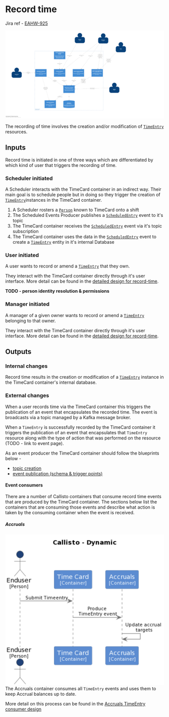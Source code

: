 

# Record time
Jira ref - [EAHW-925](https://collaboration.homeoffice.gov.uk/jira/browse/EAHW-925)

![Callisto containers](./../images/timecard-container.png)

The recording of time involves the creation and/or modification of [`TimeEntry`](./../containers.md#timecard-resources-public)  resources.

## Inputs
Record time is initiated in one of three ways which are differentiated by which kind of user that triggers the recording of time.

### Scheduler initiated 
A Scheduler interacts with the TimeCard container in an indirect way. Their main goal is to schedule people but in doing so they trigger the creation of [`TimeEntry`](./../containers.md#timecard-resources-public)instances in the TimeCard container.

 1. A Scheduler rosters a [`Person`](./../containers.md#timecard-resources-public) known to TimeCard  onto a shift
 2. The Scheduled Events Producer publishes a [`ScheduledEntry`](./../containers.md#timecard-events-consumed)  event to it's topic 
 3. The TimeCard container receives the [`ScheduledEntry`](./../containers.md#timecard-events-consumed) event via it's topic subscription 
 4. The TimeCard container uses the data in the [`ScheduledEntry`](./../containers.md#timecard-events-consumed) event to create a [`TimeEntry`](./../containers.md#timecard-resources-public) entity in it's internal Database

### User initiated 
A user wants to record or amend a [`TimeEntry`](./../containers.md#timecard-resources-public) that they own. 

They interact with the TimeCard container directly through it's user interface. More detail can be found in the [detailed design for record-time](https://github.com/UKHomeOffice/callisto-timecard-restapi/tree/main/docs/features/record-time.md).

**TODO - person identity resolution & permissions**

### Manager initiated 
A manager of a given owner wants to record or amend a [`TimeEntry`](./../containers.md#timecard-resources-public) belonging to that owner.

They interact with the TimeCard container directly through it's user interface. More detail can be found in the [detailed design for record-time](https://github.com/UKHomeOffice/callisto-timecard-restapi/tree/main/docs/features/record-time.md).

## Outputs

### Internal changes
Record time results in the  creation or modification of  a [`TimeEntry`](./../containers.md#timecard-resources-public) instance in the TimeCard container's internal database.

### External changes
When a user records time via the TimeCard container this triggers the publication of an event that encapsulates the recorded time. The event is broadcasts via a topic managed by a Kafka message broker.

When a `TimeEntry` is successfully recorded by the TimeCard container it triggers the publication of an event that encapsulates that `TimeEntry` resource along with the type of action that was performed on the resource (TODO - link to event page).

As an event producer the TimeCard container should follow the blueprints below - 

- [topic creation](../blueprints/topic-creation.md)
- [event publication (schema & trigger points)](../blueprints/event-publication.md)

#### Event consumers
There are a number of Callisto containers that consume record time events that are produced by the TimeCard container. The sections below list the containers that are consuming those  events and describe what action is taken by the consuming container when the event is received. 

##### Accruals
![Submit Time Entry](../images/submitTimeEntry.png)
The Accruals container consumes all `TimeEntry` events and uses them to keep Accrual balances up to date. 

More detail on this process can be found in the [Accruals TimeEntry consumer design](https://github.com/UKHomeOffice/callisto-accruals-restapi/blob/main/docs/features/annual-target-hours/timecard-timeentry.md)

 
